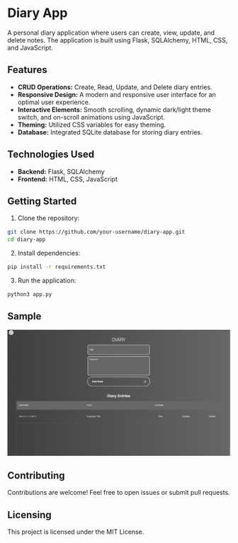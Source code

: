 # Diary App

A personal diary application where users can create, view, update, and delete notes. The application is built using Flask, SQLAlchemy, HTML, CSS, and JavaScript.

## Features

- **CRUD Operations:** Create, Read, Update, and Delete diary entries.
- **Responsive Design:** A modern and responsive user interface for an optimal user experience.
- **Interactive Elements:** Smooth scrolling, dynamic dark/light theme switch, and on-scroll animations using JavaScript.
- **Theming:** Utilized CSS variables for easy theming.
- **Database:** Integrated SQLite database for storing diary entries.

## Technologies Used

- **Backend:** Flask, SQLAlchemy
- **Frontend:** HTML, CSS, JavaScript

## Getting Started

1. Clone the repository:

```bash
git clone https://github.com/your-username/diary-app.git
cd diary-app
```

2. Install dependencies:
```bash
pip install -r requirements.txt
```

3. Run the application:
```bash
python3 app.py
```

## Sample
![Sample Image](sample/sample.png)

## Contributing
Contributions are welcome! Feel free to open issues or submit pull requests.

## Licensing
This project is licensed under the MIT License.
